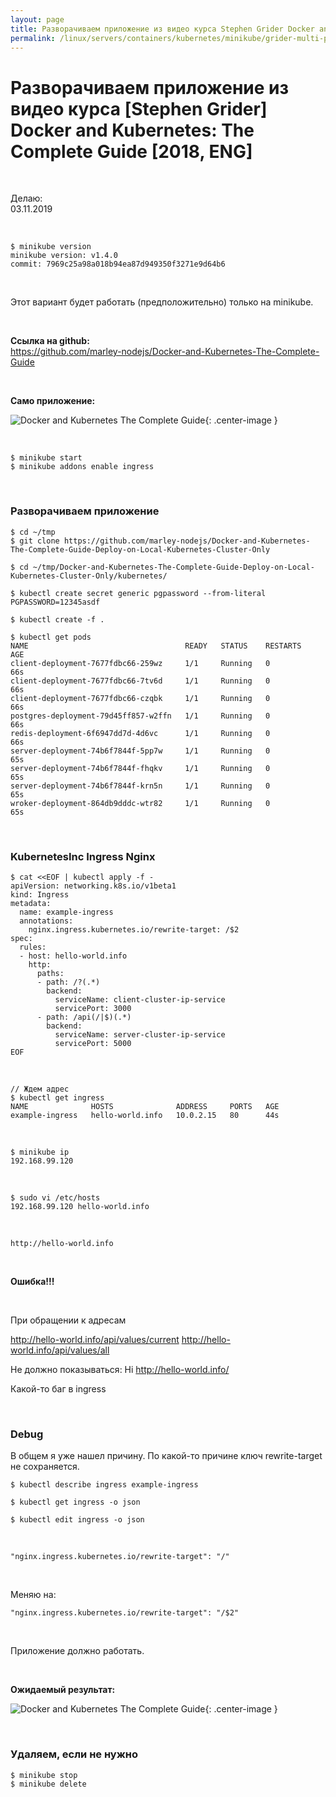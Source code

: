 ```yaml
---
layout: page
title: Разворачиваем приложение из видео курса Stephen Grider Docker and Kubernetes The Complete Guide
permalink: /linux/servers/containers/kubernetes/minikube/grider-multi-pod-app-minikube/
---
```


# Разворачиваем приложение из видео курса [Stephen Grider] Docker and Kubernetes: The Complete Guide [2018, ENG]

<br/>

Делаю:  
03.11.2019

<br/>

    $ minikube version
    minikube version: v1.4.0
    commit: 7969c25a98a018b94ea87d949350f3271e9d64b6

<br/>

Этот вариант будет работать (предположительно) только на minikube.

<br/>

**Ссылка на github:**  
https://github.com/marley-nodejs/Docker-and-Kubernetes-The-Complete-Guide

<br/>

**Само приложение:**

![Docker and Kubernetes The Complete Guide](https://raw.githubusercontent.com/marley-nodejs/Docker-and-Kubernetes-The-Complete-Guide/master/img/pic-15-01.png 'Docker and Kubernetes The Complete Guide'){: .center-image }

<br/>

    $ minikube start
    $ minikube addons enable ingress

<br/>

### Разворачиваем приложение

    $ cd ~/tmp
    $ git clone https://github.com/marley-nodejs/Docker-and-Kubernetes-The-Complete-Guide-Deploy-on-Local-Kubernetes-Cluster-Only

    $ cd ~/tmp/Docker-and-Kubernetes-The-Complete-Guide-Deploy-on-Local-Kubernetes-Cluster-Only/kubernetes/

    $ kubectl create secret generic pgpassword --from-literal PGPASSWORD=12345asdf

    $ kubectl create -f .

    $ kubectl get pods
    NAME                                   READY   STATUS    RESTARTS   AGE
    client-deployment-7677fdbc66-259wz     1/1     Running   0          66s
    client-deployment-7677fdbc66-7tv6d     1/1     Running   0          66s
    client-deployment-7677fdbc66-czqbk     1/1     Running   0          66s
    postgres-deployment-79d45ff857-w2ffn   1/1     Running   0          66s
    redis-deployment-6f6947dd7d-4d6vc      1/1     Running   0          66s
    server-deployment-74b6f7844f-5pp7w     1/1     Running   0          65s
    server-deployment-74b6f7844f-fhqkv     1/1     Running   0          65s
    server-deployment-74b6f7844f-krn5n     1/1     Running   0          65s
    wroker-deployment-864db9dddc-wtr82     1/1     Running   0          65s

<br/>

### KubernetesInc Ingress Nginx

```
$ cat <<EOF | kubectl apply -f -
apiVersion: networking.k8s.io/v1beta1
kind: Ingress
metadata:
  name: example-ingress
  annotations:
    nginx.ingress.kubernetes.io/rewrite-target: /$2
spec:
  rules:
  - host: hello-world.info
    http:
      paths:
      - path: /?(.*)
        backend:
          serviceName: client-cluster-ip-service
          servicePort: 3000
      - path: /api(/|$)(.*)
        backend:
          serviceName: server-cluster-ip-service
          servicePort: 5000
EOF
```

<br/>

    // Ждем адрес
    $ kubectl get ingress
    NAME              HOSTS              ADDRESS     PORTS   AGE
    example-ingress   hello-world.info   10.0.2.15   80      44s

<br/>

    $ minikube ip
    192.168.99.120

<br/>

    $ sudo vi /etc/hosts
    192.168.99.120 hello-world.info

<br/>

    http://hello-world.info

<br/>

**Ошибка!!!**

<br/>

При обращении к адресам

http://hello-world.info/api/values/current
http://hello-world.info/api/values/all

Не должно показываться: Hi http://hello-world.info/

Какой-то баг в ingress

<br/>

### Debug

В общем я уже нашел причину. По какой-то причине ключ rewrite-target не сохраняется.

    $ kubectl describe ingress example-ingress

    $ kubectl get ingress -o json

    $ kubectl edit ingress -o json

<br/>

    "nginx.ingress.kubernetes.io/rewrite-target": "/"

<br/>

Меняю на:

    "nginx.ingress.kubernetes.io/rewrite-target": "/$2"

<br/>

Приложение должно работать.

<br/>

**Ожидаемый результат:**

![Docker and Kubernetes The Complete Guide](https://raw.githubusercontent.com/marley-nodejs/Docker-and-Kubernetes-The-Complete-Guide/master/img/pic-15-05.png 'Docker and Kubernetes The Complete Guide'){: .center-image }

<br/>

### Удаляем, если не нужно

    $ minikube stop
    $ minikube delete

<!--

minikube stop && minikube delete && minikube start

-->

<!--

Уже не нужно устанавливать.

    // Обязательный для работы набор чего-то
    $ kubectl apply -f https://raw.githubusercontent.com/kubernetes/ingress-nginx/master/deploy/static/mandatory.yaml



Оригинальный конфиг из курса.

<br/>

```
$ cat <<EOF | kubectl apply -f -
apiVersion: extensions/v1beta1
kind: Ingress
metadata:
  name: ingress-service
  annotations:
    kubernetes.io/ingress.class: nginx
    nginx.ingress.kubernetes.io/rewrite-target: /$1
    nginx.ingress.kubernetes.io/ssl-redirect: 'false'
spec:
  rules:
    - http:
        paths:
          - path: /?(.*)
            backend:
              serviceName: client-cluster-ip-service
              servicePort: 3000
          - path: /api/?(.*)
            backend:
              serviceName: server-cluster-ip-service
              servicePort: 5000
EOF
```
-->
